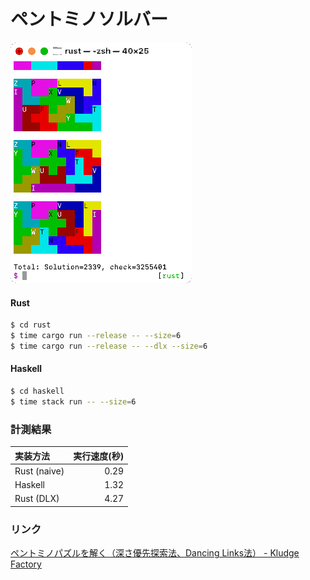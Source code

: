 ペントミノソルバー
==================

![Pentomino Solver](ss.png)

#### Rust

```sh
$ cd rust
$ time cargo run --release -- --size=6
$ time cargo run --release -- --dlx --size=6
```

#### Haskell

```sh
$ cd haskell
$ time stack run -- --size=6
```


### 計測結果

| 実装方法 | 実行速度(秒) |
|:--------|-----------:|
| Rust (naive) | 0.29 |
| Haskell      | 1.32 |
| Rust (DLX)   | 4.27 |


### リンク

[ペントミノパズルを解く（深さ優先探索法、Dancing Links法） - Kludge Factory](https://tyfkda.github.io/blog/2023/05/12/pentomino-solver.html)
